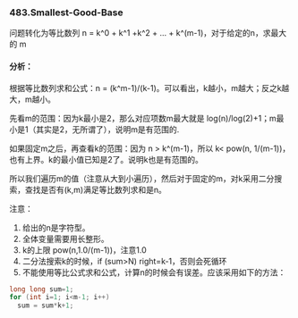 ### 483.Smallest-Good-Base

问题转化为等比数列 n = k^0 + k^1 +k^2 + … + k^(m-1)，对于给定的n，求最大的 m  

#### 分析：
根据等比数列求和公式：n = (k^m-1)/(k-1)。可以看出，k越小，m越大；反之k越大，m越小。

先看m的范围：因为k最小是2，那么对应项数m最大就是 log(n)/log(2)+1；m最小是1（其实是2，无所谓了），说明m是有范围的. 

如果固定m之后，再查看k的范围：因为 n > k^(m-1)，所以 k< pow(n, 1/(m-1))，也有上界。k的最小值已知是2了。说明k也是有范围的。

所以我们遍历m的值（注意从大到小遍历），然后对于固定的m，对k采用二分搜索，查找是否有(k,m)满足等比数列求和是n。

注意：  
1. 给出的n是字符型。
2. 全体变量需要用长整形。  
3. k的上限 pow(n,1.0/(m-1))，注意1.0
4. 二分法搜索k的时候，if (sum>N) right=k-1，否则会死循环
5. 不能使用等比公式求和公式，计算n的时候会有误差。应该采用如下的方法：
```cpp
long long sum=1;
for (int i=1; i<m-1; i++)
  sum = sum*k+1;
```
